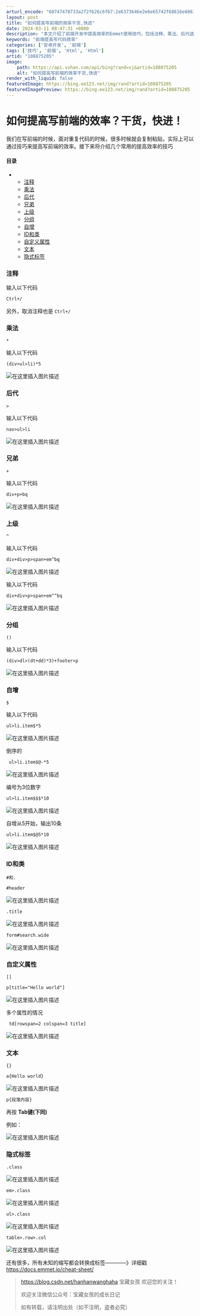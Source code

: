 ```yaml
---
arturl_encode: "68747470733a2f2f626c6f67:2e6373646e2e6e65742f68616e68616e77616e67686168612f:61727469636c652f64657461696c732f313038383735323035"
layout: post
title: "如何提高写前端的效率干货,快进"
date: 2024-03-11 08:47:31 +0800
description: "本文介绍了前端开发中提高效率的Emmet使用技巧，包括注释、乘法、后代选择器、兄弟选择器、上级选择器"
keywords: "前端提高写代码效率"
categories: ['安卓开发', '前端']
tags: ['技巧', '前端', 'Html', 'Html']
artid: "108875205"
image:
    path: https://api.vvhan.com/api/bing?rand=sj&artid=108875205
    alt: "如何提高写前端的效率干货,快进"
render_with_liquid: false
featuredImage: https://bing.ee123.net/img/rand?artid=108875205
featuredImagePreview: https://bing.ee123.net/img/rand?artid=108875205
---
```


# 如何提高写前端的效率？干货，快进！

我们在写前端的时候，面对重复代码的时候，很多时候就会复制粘贴，实际上可以通过技巧来提高写前端的效率。接下来将介绍几个常用的提高效率的技巧

#### 目录

* + [注释](#_3)
  + [乘法](#_11)
  + [后代](#_19)
  + [兄弟](#_28)
  + [上级](#_37)
  + [分组](#_51)
  + [自增](#_59)
  + [ID和类](#ID_85)
  + [自定义属性](#_103)
  + [文本](#_117)
  + [隐式标签](#_132)

### 注释

输入以下代码

```html
Ctrl+/

```

另外，取消注释也是
`Ctrl+/`

### 乘法

`*`
  
输入以下代码

```html
(div>ul>li)*5

```

![在这里插入图片描述](https://i-blog.csdnimg.cn/blog_migrate/9479dafcf41a432bdd931cea0225be13.png#pic_center)

### 后代

`>`
  
输入以下代码

```html
nav>ul>li

```

![在这里插入图片描述](https://i-blog.csdnimg.cn/blog_migrate/afc23e35aad9fc44c96c4f2756b838d8.png#pic_center)

### 兄弟

`+`
  
输入以下代码

```html
div+p+bq

```

![在这里插入图片描述](https://i-blog.csdnimg.cn/blog_migrate/7ada8ab8b31a616629212ec0e470fa3c.png#pic_center)

### 上级

`^`
  
输入以下代码

```html
div+div>p>span+em^bq

```

![在这里插入图片描述](https://i-blog.csdnimg.cn/blog_migrate/ffb432c340cb116b875336ade51e740a.png#pic_center)
  
输入以下代码

```html
div+div>p>span+em^^bq

```

![在这里插入图片描述](https://i-blog.csdnimg.cn/blog_migrate/1eac704990361f8ce002f31d88a671c5.png#pic_center)

### 分组

`()`
  
输入以下代码

```html
(div>dl>(dt+dd)*3)+footer>p

```

![在这里插入图片描述](https://i-blog.csdnimg.cn/blog_migrate/f208c8d28c6817f0d9bf284ef096ab6a.png#pic_center)

### 自增

`$`
  
输入以下代码

```html
ul>li.item$*5

```

![在这里插入图片描述](https://i-blog.csdnimg.cn/blog_migrate/a971276058bad8eab3e346cb2e30b0b5.png#pic_center)
  
倒序的

```html
 ul>li.item$@-*5

```

![在这里插入图片描述](https://i-blog.csdnimg.cn/blog_migrate/6f3591cc001d563f9ce0a63c47ed2df0.png#pic_center)
  
编号为3位数字

```html
ul>li.item$$$*10

```

![在这里插入图片描述](https://i-blog.csdnimg.cn/blog_migrate/1973ac57de99c097b9cb089cd2be3ede.png#pic_center)
  
自增从5开始，输出10条

```html
ul>li.item$@5*10

```

![在这里插入图片描述](https://i-blog.csdnimg.cn/blog_migrate/c9f1645f0767c7dc812088b15c451ec6.png#pic_center)

### ID和类

`#和.`

```html
#header

```

![在这里插入图片描述](https://i-blog.csdnimg.cn/blog_migrate/238e8ae63496c3cbf910ce3a480c2cf3.png#pic_center)

```html
.title

```

![在这里插入图片描述](https://i-blog.csdnimg.cn/blog_migrate/e6c073079542c7354c48fa791e3ae3ab.png#pic_center)

```html
form#search.wide

```

![在这里插入图片描述](https://i-blog.csdnimg.cn/blog_migrate/7ccac1d6faf71b845c6750c609f60535.png#pic_center)

### 自定义属性

`[]`

```html
p[title="Hello world"]

```

![在这里插入图片描述](https://i-blog.csdnimg.cn/blog_migrate/dbd04724cceb991a4f0a341715297e46.png#pic_center)
  
多个属性的情况

```html
 td[rowspan=2 colspan=3 title]

```

![在这里插入图片描述](https://i-blog.csdnimg.cn/blog_migrate/c05790963bf741e4fb5d3740b630469a.png#pic_center)

### 文本

`{}`

```html
a{Hello world}

```

![在这里插入图片描述](https://i-blog.csdnimg.cn/blog_migrate/e6669d8f808bcecde166f6377517bb22.png#pic_center)

```html
p{段落内容}

```

再按
**Tab键(下同)**
  
例如：
  
![在这里插入图片描述](https://i-blog.csdnimg.cn/blog_migrate/4f152d9ee3df5fb21d378cd4c0a74865.png#pic_center)

### 隐式标签

```html
.class

```

![在这里插入图片描述](https://i-blog.csdnimg.cn/blog_migrate/6f07545a790901e48bed26d38e90ddea.png#pic_center)

```html
em>.class

```

![在这里插入图片描述](https://i-blog.csdnimg.cn/blog_migrate/fcccf369cd3f0c548fadf89cc588fe9a.png#pic_center)

```html
ul>.class

```

![在这里插入图片描述](https://i-blog.csdnimg.cn/blog_migrate/b5343c039633f7d542dcd412b3fd9dd6.png#pic_center)

```html
table>.row>.col

```

![在这里插入图片描述](https://i-blog.csdnimg.cn/blog_migrate/5162cd2b1b7ce4ff533e58a2aff89204.png#pic_center)
  
还有很多，所有未知的缩写都会转换成标签————》详细戳
<https://docs.emmet.io/cheat-sheet/>

> <https://blog.csdn.net/hanhanwanghaha>
> 宝藏女孩 欢迎您的关注！
>   
> 欢迎关注微信公众号：宝藏女孩的成长日记
>   
> 如有转载，请注明出处（如不注明，盗者必究）